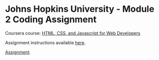 # Johns Hopkins University - Module 2 Coding Assignment

Coursera course: [HTML, CSS, and Javascript for Web Developers](https://www.coursera.org/learn/html-css-javascript-for-web-developers)

Assignment instructions available [here](https://github.com/jhu-ep-coursera/fullstack-course4/blob/master/assignments/assignment2/Assignment-2.md#module-2-coding-assignment).

[Assignment](https://deleit.github.io/jhu-module2-solution/).
